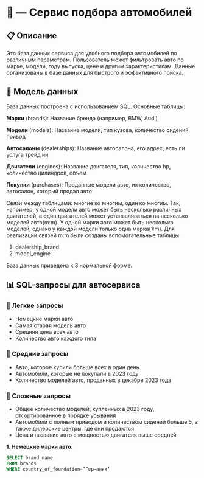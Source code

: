 # 🚗  — Сервис подбора автомобилей

## 📋 Описание

Это база данных сервиса для удобного подбора автомобилей по различным параметрам. Пользователь может фильтровать авто по марке, модели, году выпуска, цене и другим характеристикам. Данные организованы в базе данных для быстрого и эффективного поиска.

## 📂 Модель данных
База данных построена с использованием SQL. Основные таблицы:

**Марки** (brands): Название бренда (например, BMW, Audi)

**Модели** (models): Название модели, тип кузова, количество сидений, привод

**Автосалоны** (dealerships): Название автосалона, его адрес, есть ли услуга трейд ин

**Двигатели** (engines): Название двигателя, тип, количество hp, количество цилиндров, объем 

**Покупки** (purchases): Проданные модели авто, их количество, автосалон, который продал авто

Связи между таблицами: многие ко многим, один ко многим. Так, например, у одной модели авто может быть несколько различных двигателей, а один двигателей может устанавливаться на несколько моделей авто(m:m). У одной марки авто может быть несколько моделей, однако у каждой модели только одна марка(1:m). 
Для реализации связей m:m были созданы вспомогательные таблицы:
1. dealership_brand
2. model_engine

База данных приведена к 3 нормальной форме.

## 📊 SQL-запросы для автосервиса

### 🔹 Легкие запросы  
- Немецкие марки авто  
- Самая старая модель авто  
- Средняя цена всех авто  
- Количество авто каждого типа  

### 🔸 Средние запросы  
- Авто, которое купили больше всех в один день  
- Автомобили, которые не покупали в 2023 году  
- Количество моделей авто, проданных в декабре 2023 года  

### 🔺 Сложные запросы  
- Общее количество моделей, купленных в 2023 году, отсортированное в порядке убывания  
- Автомобили с полным приводом и количеством сидений больше 5, а также дилерские центры, где они продаются  
- Цена и название авто с мощностью двигателя выше средней  



**1. Немецкие марки авто**:
```sql
SELECT brand_name
FROM brands
WHERE country_of_foundation=’Германия’
```



